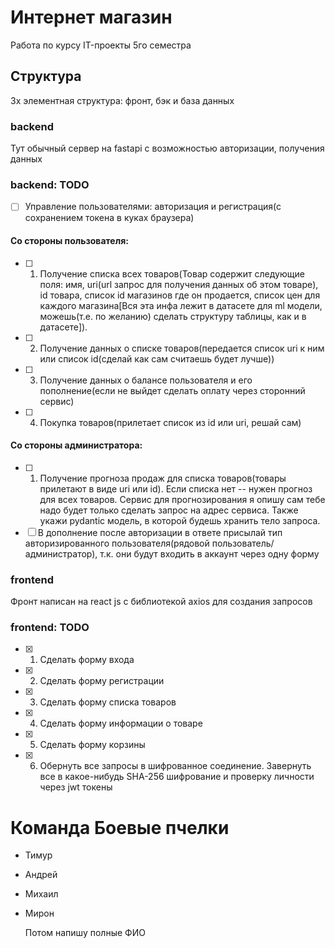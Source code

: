 # Интернет магазин
Работа по курсу IT-проекты 5го семестра

## Структура
3х элементная структура: фронт, бэк и база данных

### backend
Тут обычный сервер на fastapi с возможностью авторизации, получения данных

### backend: TODO
  - [ ] Управление пользователями: авторизация и регистрация(с сохранением токена в куках браузера)
  #### Со стороны пользователя:
  - [ ] 1. Получение списка всех товаров(Товар содержит следующие поля: имя, uri(url запрос для получения данных об этом товаре), id товара,  список id магазинов где он продается, список цен для каждого магазина[Вся эта инфа лежит в датасете для ml модели, можешь(т.е. по желанию) сделать структуру таблицы, как и в датасете]).
  - [ ] 2. Получение данных о списке товаров(передается список uri к ним или список id(сделай как сам считаешь будет лучше))
  - [ ] 3. Получение данных о балансе пользователя и его пополнение(если не выйдет сделать оплату через сторонний сервис)
  - [ ] 4. Покупка товаров(прилетает список из id или uri, решай сам)
  #### Со стороны администратора:
  - [ ] 1. Получение прогноза продаж для списка товаров(товары прилетают в виде uri или id). Если списка нет -- нужен прогноз для всех товаров. Сервис для прогнозирования я опишу сам тебе надо будет только сделать запрос на адрес сервиса. Также укажи pydantic модель, в которой будешь хранить тело запроса.
  - [ ] В дополнение после авторизации в ответе присылай тип авторизированного пользователя(рядовой пользователь/администратор), т.к. они будут входить в аккаунт через одну форму 

### frontend
  Фронт написан на react js с библиотекой axios для создания запросов

### frontend: TODO
  - [x] 1. Сделать форму входа
  - [x] 2. Сделать форму регистрации
  - [x] 3. Сделать форму списка товаров
  - [x] 4. Сделать форму информации о товаре
  - [x] 5. Сделать форму корзины
  - [x] 6. Обернуть все запросы в шифрованное соединение. Завернуть все в какое-нибудь SHA-256 шифрование и проверку личности через jwt токены

# Команда Боевые пчелки
- Тимур
- Андрей
- Михаил
- Мирон

    Потом напишу полные ФИО
